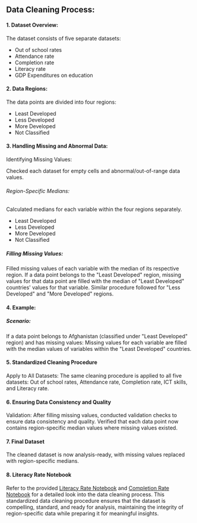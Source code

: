## Data Cleaning Process:

#### 1. Dataset Overview:

The dataset consists of five separate datasets:

- Out of school rates
- Attendance rate
- Completion rate
- Literacy rate
- GDP Expenditures on education

#### 2. Data Regions:

The data points are divided into four regions:

- Least Developed
- Less Developed
- More Developed
- Not Classified

#### 3. Handling Missing and Abnormal Data:

Identifying Missing Values:

Checked each dataset for empty cells and abnormal/out-of-range data values.

###### Region-Specific Medians:

Calculated medians for each variable within the four regions separately.

- Least Developed
- Less Developed
- More Developed
- Not Classified

##### Filling Missing Values:

Filled missing values of each variable with the median of its respective region.
If a data point belongs to the "Least Developed" region, missing values for that data point are filled with the median of "Least Developed" countries' values for that variable.
Similar procedure followed for "Less Developed" and "More Developed" regions.

#### 4. Example:

##### Scenario:

If a data point belongs to Afghanistan (classified under "Least Developed" region) and has missing values:
Missing values for each variable are filled with the median values of variables within the "Least Developed" countries.

#### 5. Standardized Cleaning Procedure

Apply to All Datasets:
The same cleaning procedure is applied to all five datasets: Out of school rates, Attendance rate, Completion rate, ICT skills, and Literacy rate.

#### 6. Ensuring Data Consistency and Quality

Validation:
After filling missing values, conducted validation checks to ensure data consistency and quality.
Verified that each data point now contains region-specific median values where missing values existed.

#### 7. Final Dataset

The cleaned dataset is now analysis-ready, with missing values replaced with region-specific medians.

#### 8. Literacy Rate Notebook

Refer to the provided <a href="../cleaning_progress/Literacy_Rate_Cleaning.ipynb">Literacy Rate Notebook</a> and <a href="../cleaning_progress/Completion_Rate.ipynb">Completion Rate Notebook</a> for a detailed look into the data cleaning process.
This standardized data cleaning procedure ensures that the dataset is compelling, standard, and ready for analysis, maintaining the integrity of region-specific data while preparing it for meaningful insights.
